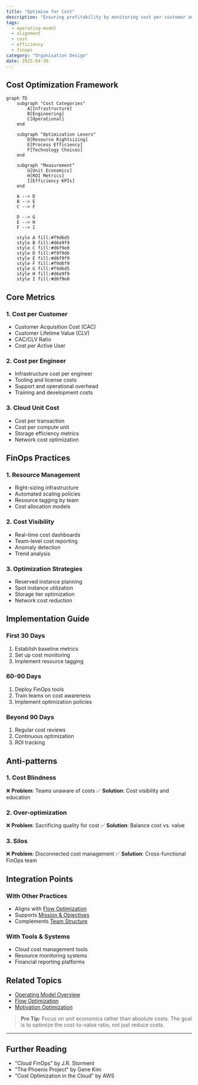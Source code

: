 ```yaml
---
title: "Optimise for Cost"
description: "Ensuring profitability by monitoring cost per customer and per engineer."
tags:
  - operating-model
  - alignment
  - cost
  - efficiency
  - finops
category: "Organisation Design"
date: 2025-04-30
---
```


## Cost Optimization Framework

```mermaid
graph TD
    subgraph "Cost Categories"
        A[Infrastructure]
        B[Engineering]
        C[Operational]
    end
    
    subgraph "Optimization Levers"
        D[Resource Rightsizing]
        E[Process Efficiency]
        F[Technology Choices]
    end
    
    subgraph "Measurement"
        G[Unit Economics]
        H[ROI Metrics]
        I[Efficiency KPIs]
    end
    
    A --> D
    B --> E
    C --> F
    
    D --> G
    E --> H
    F --> I
    
    style A fill:#f9d6d5
    style B fill:#d6e9f9
    style C fill:#d6f9e0
    style D fill:#f9f9d6
    style E fill:#d6f9f9
    style F fill:#f9d6f9
    style G fill:#f9d6d5
    style H fill:#d6e9f9
    style I fill:#d6f9e0
```

## Core Metrics

### 1. Cost per Customer
- Customer Acquisition Cost (CAC)
- Customer Lifetime Value (CLV)
- CAC/CLV Ratio
- Cost per Active User

### 2. Cost per Engineer
- Infrastructure cost per engineer
- Tooling and license costs
- Support and operational overhead
- Training and development costs

### 3. Cloud Unit Cost
- Cost per transaction
- Cost per compute unit
- Storage efficiency metrics
- Network cost optimization

## FinOps Practices

### 1. Resource Management
- Right-sizing infrastructure
- Automated scaling policies
- Resource tagging by team
- Cost allocation models

### 2. Cost Visibility
- Real-time cost dashboards
- Team-level cost reporting
- Anomaly detection
- Trend analysis

### 3. Optimization Strategies
- Reserved instance planning
- Spot instance utilization
- Storage tier optimization
- Network cost reduction

## Implementation Guide

### First 30 Days
1. Establish baseline metrics
2. Set up cost monitoring
3. Implement resource tagging

### 60-90 Days
1. Deploy FinOps tools
2. Train teams on cost awareness
3. Implement optimization policies

### Beyond 90 Days
1. Regular cost reviews
2. Continuous optimization
3. ROI tracking

## Anti-patterns

### 1. Cost Blindness
❌ **Problem**: Teams unaware of costs
✅ **Solution**: Cost visibility and education

### 2. Over-optimization
❌ **Problem**: Sacrificing quality for cost
✅ **Solution**: Balance cost vs. value

### 3. Silos
❌ **Problem**: Disconnected cost management
✅ **Solution**: Cross-functional FinOps team

## Integration Points

### With Other Practices
- Aligns with [Flow Optimization](optimise-flow)
- Supports [Mission & Objectives](mission-objectives)
- Complements [Team Structure](decoupling_teams)

### With Tools & Systems
- Cloud cost management tools
- Resource monitoring systems
- Financial reporting platforms

## Related Topics
- [Operating Model Overview](operating_alignment_model_wiki)
- [Flow Optimization](optimise-flow)
- [Motivation Optimization](optimise-motivation)

> **Pro Tip:** Focus on unit economics rather than absolute costs. The goal is to optimize the cost-to-value ratio, not just reduce costs.

---

## Further Reading
- "Cloud FinOps" by J.R. Storment
- "The Phoenix Project" by Gene Kim
- "Cost Optimization in the Cloud" by AWS
